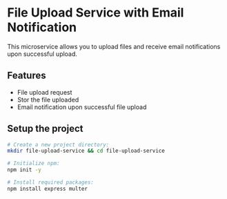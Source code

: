 # File Upload Service with Email Notification

This microservice allows you to upload files and receive email notifications upon successful upload.

## Features

- File upload request
- Stor the file uploaded
- Email notification upon successful file upload


## Setup the project
```bash
# Create a new project directory:
mkdir file-upload-service && cd file-upload-service

# Initialize npm:
npm init -y

# Install required packages:
npm install express multer 
```